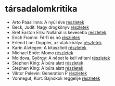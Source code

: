 # társadalomkritika

- Arto Paasilinna: A nyúl éve [részletek](_details/%7Bopf.creator%7D.md#id_634)
- Beck, Judit: Nagy drogkönyv [részletek](_details/%7Bopf.creator%7D.md#id_646)
- Bret Easton Ellis: Nullánál is kevesebb [részletek](_details/%7Bopf.creator%7D.md#id_1273)
- Erich Fromm: Férfi és nő [részletek](_details/%7Bopf.creator%7D.md#id_290)
- Erlend Loe: Doppler, az utak királya [részletek](_details/%7Bopf.creator%7D.md#id_531)
- Karin Alvtegen: A kitaszított [részletek](_details/%7Bopf.creator%7D.md#id_673)
- Michael Ende: Momo [részletek](_details/%7Bopf.creator%7D.md#id_1430)
- Moldova, György: A népet le kell váltani [részletek](_details/%7Bopf.creator%7D.md#id_1395)
- Stephen King: A búra alatt [részletek](_details/%7Bopf.creator%7D.md#id_556)
- Stephen King: A búra alatt [részletek](_details/%7Bopf.creator%7D.md#id_557)
- Viktor Pelevin: Generation P [részletek](_details/%7Bopf.creator%7D.md#id_831)
- Vonnegut, Kurt: Bajnokok ​reggelije [részletek](_details/%7Bopf.creator%7D.md#id_1139)